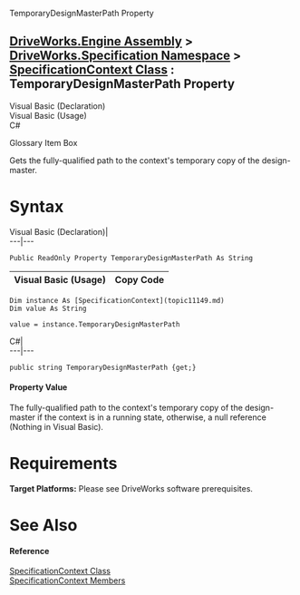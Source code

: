 TemporaryDesignMasterPath Property   
  
[DriveWorks.Engine Assembly](topic2156.md) > [DriveWorks.Specification Namespace](topic10764.md) > [SpecificationContext Class](topic11149.md) : TemporaryDesignMasterPath Property  
---  
  
Visual Basic (Declaration)    
Visual Basic (Usage)    
C# 

Glossary Item Box

Gets the fully-qualified path to the context's temporary copy of the design-master. 

# Syntax

Visual Basic (Declaration)|   
---|---  
      
    
    Public ReadOnly Property TemporaryDesignMasterPath As String  
  
Visual Basic (Usage)| Copy Code  
---|---  
      
    
    Dim instance As [SpecificationContext](topic11149.md)
    Dim value As String
     
    value = instance.TemporaryDesignMasterPath  
  
C#|   
---|---  
      
    
    public string TemporaryDesignMasterPath {get;}  
  
#### Property Value

The fully-qualified path to the context's temporary copy of the design-master if the context is in a running state, otherwise, a null reference (Nothing in Visual Basic).

# Requirements

**Target Platforms:** Please see DriveWorks software prerequisites.

# See Also

#### Reference

[SpecificationContext Class](topic11149.md)   
[SpecificationContext Members](topic11150.md)


